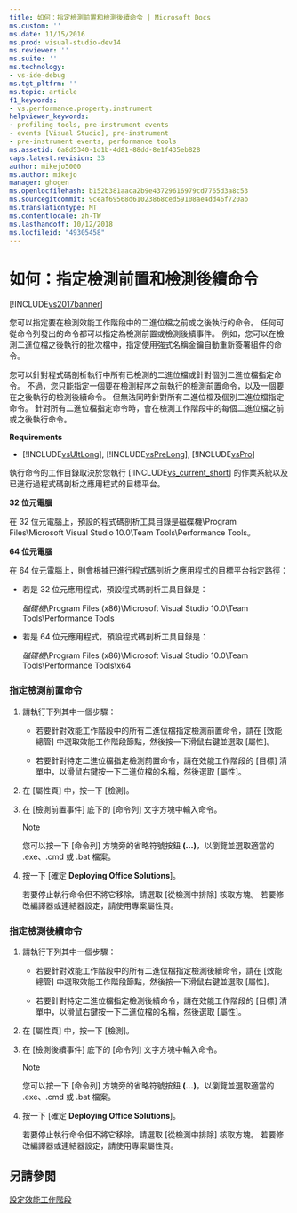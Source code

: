 ```yaml
---
title: 如何：指定檢測前置和檢測後續命令 | Microsoft Docs
ms.custom: ''
ms.date: 11/15/2016
ms.prod: visual-studio-dev14
ms.reviewer: ''
ms.suite: ''
ms.technology:
- vs-ide-debug
ms.tgt_pltfrm: ''
ms.topic: article
f1_keywords:
- vs.performance.property.instrument
helpviewer_keywords:
- profiling tools, pre-instrument events
- events [Visual Studio], pre-instrument
- pre-instrument events, performance tools
ms.assetid: 6a8d5340-1d1b-4d81-88dd-8e1f435eb828
caps.latest.revision: 33
author: mikejo5000
ms.author: mikejo
manager: ghogen
ms.openlocfilehash: b152b381aaca2b9e43729616979cd7765d3a8c53
ms.sourcegitcommit: 9ceaf69568d61023868ced59108ae4dd46f720ab
ms.translationtype: MT
ms.contentlocale: zh-TW
ms.lasthandoff: 10/12/2018
ms.locfileid: "49305458"
---
```

# <a name="how-to-specify-pre--and-post-instrument-commands"></a>如何：指定檢測前置和檢測後續命令
[!INCLUDE[vs2017banner](../includes/vs2017banner.md)]

您可以指定要在檢測效能工作階段中的二進位檔之前或之後執行的命令。 任何可從命令列發出的命令都可以指定為檢測前置或檢測後續事件。 例如，您可以在檢測二進位檔之後執行的批次檔中，指定使用強式名稱金鑰自動重新簽署組件的命令。  
  
 您可以針對程式碼剖析執行中所有已檢測的二進位檔或針對個別二進位檔指定命令。 不過，您只能指定一個要在檢測程序之前執行的檢測前置命令，以及一個要在之後執行的檢測後續命令。 但無法同時針對所有二進位檔及個別二進位檔指定命令。 針對所有二進位檔指定命令時，會在檢測工作階段中的每個二進位檔之前或之後執行命令。  
  
 **Requirements**  
  
-   [!INCLUDE[vsUltLong](../includes/vsultlong-md.md)], [!INCLUDE[vsPreLong](../includes/vsprelong-md.md)], [!INCLUDE[vsPro](../includes/vspro-md.md)]  
  
 執行命令的工作目錄取決於您執行 [!INCLUDE[vs_current_short](../includes/vs-current-short-md.md)] 的作業系統以及已進行過程式碼剖析之應用程式的目標平台。  
  
 **32 位元電腦**  
  
 在 32 位元電腦上，預設的程式碼剖析工具目錄是磁碟機\Program Files\Microsoft Visual Studio 10.0\Team Tools\Performance Tools。  
  
 **64 位元電腦**  
  
 在 64 位元電腦上，則會根據已進行程式碼剖析之應用程式的目標平台指定路徑：  
  
-   若是 32 位元應用程式，預設程式碼剖析工具目錄是：  
  
     *磁碟機*\Program Files (x86)\Microsoft Visual Studio 10.0\Team Tools\Performance Tools  
  
-   若是 64 位元應用程式，預設程式碼剖析工具目錄是：  
  
     *磁碟機*\Program Files (x86)\Microsoft Visual Studio 10.0\Team Tools\Performance Tools\x64  
  
### <a name="to-specify-pre-instrument-commands"></a>指定檢測前置命令  
  
1.  請執行下列其中一個步驟：  
  
    -   若要針對效能工作階段中的所有二進位檔指定檢測前置命令，請在 [效能總管] 中選取效能工作階段節點，然後按一下滑鼠右鍵並選取 [屬性]。  
  
    -   若要針對特定二進位檔指定檢測前置命令，請在效能工作階段的 [目標] 清單中，以滑鼠右鍵按一下二進位檔的名稱，然後選取 [屬性]。  
  
2.  在 [屬性頁] 中，按一下 [檢測]。  
  
3.  在 [檢測前置事件] 底下的 [命令列] 文字方塊中輸入命令。  
  
    > [!NOTE]
    >  您可以按一下 [命令列] 方塊旁的省略符號按鈕 **(...)**，以瀏覽並選取適當的 .exe、.cmd 或 .bat 檔案。  
  
4.  按一下 [確定 **Deploying Office Solutions**]。  
  
     若要停止執行命令但不將它移除，請選取 [從檢測中排除] 核取方塊。 若要修改編譯器或連結器設定，請使用專案屬性頁。  
  
### <a name="to-specify-post-instrument-commands"></a>指定檢測後續命令  
  
1.  請執行下列其中一個步驟：  
  
    -   若要針對效能工作階段中的所有二進位檔指定檢測後續命令，請在 [效能總管] 中選取效能工作階段節點，然後按一下滑鼠右鍵並選取 [屬性]。  
  
    -   若要針對特定二進位檔指定檢測後續命令，請在效能工作階段的 [目標] 清單中，以滑鼠右鍵按一下二進位檔的名稱，然後選取 [屬性]。  
  
2.  在 [屬性頁] 中，按一下 [檢測]。  
  
3.  在 [檢測後續事件] 底下的 [命令列] 文字方塊中輸入命令。  
  
    > [!NOTE]
    >  您可以按一下 [命令列] 方塊旁的省略符號按鈕 **(...)**，以瀏覽並選取適當的 .exe、.cmd 或 .bat 檔案。  
  
4.  按一下 [確定 **Deploying Office Solutions**]。  
  
     若要停止執行命令但不將它移除，請選取 [從檢測中排除] 核取方塊。 若要修改編譯器或連結器設定，請使用專案屬性頁。  
  
## <a name="see-also"></a>另請參閱  
 [設定效能工作階段](../profiling/configuring-performance-sessions.md)



